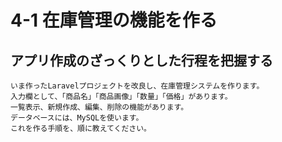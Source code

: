 # 4-1 在庫管理の機能を作る

## アプリ作成のざっくりとした行程を把握する

```
いま作ったLaravelプロジェクトを改良し、在庫管理システムを作ります。
入力欄として、「商品名」「商品画像」「数量」「価格」があります。
一覧表示、新規作成、編集、削除の機能があります。
データベースには、MySQLを使います。
これを作る手順を、順に教えてください。
```


